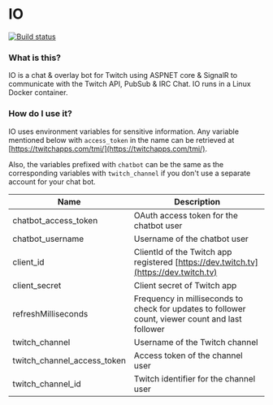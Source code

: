 # IO

[![Build status](https://dev.azure.com/twitch-livestream/B3Bot/_apis/build/status/B3Bot%20-%20CI)](https://dev.azure.com/twitch-livestream/B3Bot/_build/latest?definitionId=1)

### What is this?

IO is a chat & overlay bot for Twitch using ASPNET core & SignalR to communicate with the Twitch API, PubSub & IRC Chat.  IO runs in a Linux Docker container.

### How do I use it?

IO uses environment variables for sensitive information.  Any variable mentioned below with `access_token` in the name can be retrieved at [https://twitchapps.com/tmi/](https://twitchapps.com/tmi/).

Also, the variables prefixed with `chatbot` can be the same as the corresponding variables with `twitch_channel` if you don't use a separate account for your chat bot.

Name  |  Description
-- | --
chatbot_access_token | OAuth access token for the chatbot user
chatbot_username | Username of the chatbot user
client_id | ClientId of the Twitch app registered [https://dev.twitch.tv](https://dev.twitch.tv)
client_secret | Client secret of Twitch app
refreshMilliseconds | Frequency in milliseconds to check for updates to follower count, viewer count and last follower
twitch_channel | Username of the Twitch channel
twitch_channel_access_token | Access token of the channel user
twitch_channel_id | Twitch identifier for the channel user